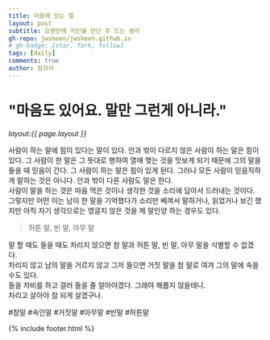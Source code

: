 ```yaml
---
title: 마음에 있는 말 
layout: post
subtitle: 오랜만에 지인을 만난 후 드는 생각
gh-repo: jwsheen/jwsheen.github.io
# gh-badge: [star, fork, follow]
tags: [daily]
comments: true
author: 잠자리
---
```


# "마음도 있어요. 말만 그런게 아니라."
_layout:{{ page.layout }}_  

사람이 하는 말에 힘이 있다는 말이 있다. 안과 밖이 다르지 않은 사람이 하는 말은 힘이 있다. 그 사람이 한 말은 그 뜻대로 행하여 열매 맺는 것을 맛보게 되기 때문에 그의 말을 들을 때 믿음이 간다. 그 사람이 하는 말은 힘이 있게 된다. 그러나 모든 사람이 믿음직하게 말하는 것은 아니다. 안과 밖이 다른 사람도 말은 한다.  
사람이 말을 하는 것은 마음 먹은 것이나 생각한 것을 소리에 담아서 드러내는 것이다. 그렇지만 어떤 이는 남이 한 말을 기억했다가 소리만 베껴서 말하거나, 읽었거나 보긴 했지만 아직 자기 생각으로는 영글지 않은 것을 제 말인양 하는 경우도 있다.  
> 허튼 말, 빈 말, 아무 말  

말 할 때도 들을 때도 차리지 않으면 참 말과 허튼 말, 빈 말, 아무 말을 식별할 수 없겠다.  
차리지 않고 남의 말을 거르지 않고 그저 들으면 거짓 말을 참 말로 여겨 그의 말에 속을 수도 있다.  
들을 차비를 하고 걸러 들을 줄 알아야겠다. 그래야 해롭지 않을테니.  
차리고 살아야 참 되게 살겠구나.

#참말 #속인말 #거짓말 #아무말 #빈말 #허튼말

{% include footer.html %}